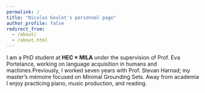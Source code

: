 ```yaml
---
permalink: /
title: "Nicolas Goulet's personnal page"
author_profile: false
redirect_from: 
  - /about/
  - /about.html
---
```


 I am a PhD student at <strong>HEC × MILA</strong> under the supervision of Prof. Eva Portelance, working on language acquisition in humans and machines.Previously, I worked seven years with Prof. Stevan Harnad; my master’s mémoire focused on Minimal Grounding Sets. Away from academia I enjoy practicing piano, music production, and reading.

